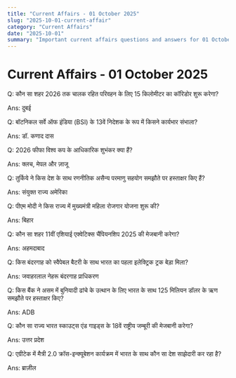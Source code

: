 ```yaml
---
title: "Current Affairs - 01 October 2025"
slug: "2025-10-01-current-affair"
category: "Current Affairs"
date: "2025-10-01"
summary: "Important current affairs questions and answers for 01 October 2025."
---
```


<div class="container mx-auto px-4 py-8">
  <h1 class="text-2xl font-bold mb-6"> Current Affairs - 01 October 2025 </h1>
  <div class="grid grid-cols-1 md:grid-cols-2 gap-6">
    <div class="bg-white dark:bg-gray-900 border rounded-lg p-4 shadow hover:shadow-lg transition">
      <p class="font-semibold mb-2">Q: कौन सा शहर 2026 तक चालक रहित परिवहन के लिए 15 किलोमीटर का कॉरिडोर शुरू करेगा?</p>
      <p class="text-gray-600 dark:text-gray-400">Ans: दुबई</p>
    </div>
    <div class="bg-white dark:bg-gray-900 border rounded-lg p-4 shadow hover:shadow-lg transition">
      <p class="font-semibold mb-2">Q: बॉटनिकल सर्वे ऑफ इंडिया (BSI) के 13वें निदेशक के रूप में किसने कार्यभार संभाला?</p>
      <p class="text-gray-600 dark:text-gray-400">Ans: डॉ. कणाद दास</p>
    </div>
    <div class="bg-white dark:bg-gray-900 border rounded-lg p-4 shadow hover:shadow-lg transition">
      <p class="font-semibold mb-2">Q: 2026 फीफा विश्व कप के आधिकारिक शुभंकर क्या हैं?</p>
      <p class="text-gray-600 dark:text-gray-400">Ans: क्लच, मेपल और ज़ाजू</p>
    </div>
    <div class="bg-white dark:bg-gray-900 border rounded-lg p-4 shadow hover:shadow-lg transition">
      <p class="font-semibold mb-2">Q: तुर्किये ने किस देश के साथ रणनीतिक असैन्य परमाणु सहयोग समझौते पर हस्ताक्षर किए हैं?</p>
      <p class="text-gray-600 dark:text-gray-400">Ans: संयुक्त राज्य अमेरिका</p>
    </div>
    <div class="bg-white dark:bg-gray-900 border rounded-lg p-4 shadow hover:shadow-lg transition">
      <p class="font-semibold mb-2">Q: पीएम मोदी ने किस राज्य में मुख्यमंत्री महिला रोजगार योजना शुरू की?</p>
      <p class="text-gray-600 dark:text-gray-400">Ans: बिहार</p>
    </div>
    <div class="bg-white dark:bg-gray-900 border rounded-lg p-4 shadow hover:shadow-lg transition">
      <p class="font-semibold mb-2">Q: कौन सा शहर 11वीं एशियाई एक्वेटिक्स चैंपियनशिप 2025 की मेजबानी करेगा?</p>
      <p class="text-gray-600 dark:text-gray-400">Ans: अहमदाबाद</p>
    </div>
    <div class="bg-white dark:bg-gray-900 border rounded-lg p-4 shadow hover:shadow-lg transition">
      <p class="font-semibold mb-2">Q: किस बंदरगाह को स्वैपेबल बैटरी के साथ भारत का पहला इलेक्ट्रिक ट्रक बेड़ा मिला?</p>
      <p class="text-gray-600 dark:text-gray-400">Ans: जवाहरलाल नेहरू बंदरगाह प्राधिकरण</p>
    </div>
    <div class="bg-white dark:bg-gray-900 border rounded-lg p-4 shadow hover:shadow-lg transition">
      <p class="font-semibold mb-2">Q: किस बैंक ने असम में बुनियादी ढांचे के उत्थान के लिए भारत के साथ 125 मिलियन डॉलर के ऋण समझौते पर हस्ताक्षर किए?</p>
      <p class="text-gray-600 dark:text-gray-400">Ans: ADB</p>
    </div>
    <div class="bg-white dark:bg-gray-900 border rounded-lg p-4 shadow hover:shadow-lg transition">
      <p class="font-semibold mb-2">Q: कौन सा राज्य भारत स्काउट्स एंड गाइड्स के 18वें राष्ट्रीय जम्बूरी की मेजबानी करेगा?</p>
      <p class="text-gray-600 dark:text-gray-400">Ans: उत्तर प्रदेश</p>
    </div>
    <div class="bg-white dark:bg-gray-900 border rounded-lg p-4 shadow hover:shadow-lg transition">
      <p class="font-semibold mb-2">Q: एग्रीटेक में मैत्री 2.0 क्रॉस-इन्क्यूबेशन कार्यक्रम में भारत के साथ कौन सा देश साझेदारी कर रहा है?</p>
      <p class="text-gray-600 dark:text-gray-400">Ans: ब्राज़ील</p>
    </div>
  </div>
</div>
